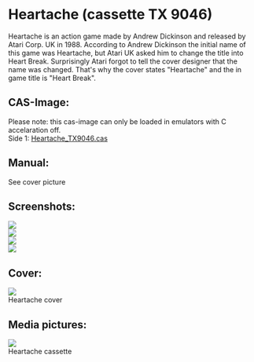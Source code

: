 # Heartache (cassette TX 9046)  
Heartache is an action game made by Andrew Dickinson and released by Atari Corp. UK in 1988. According to Andrew Dickinson the initial name of this game was Heartache, but Atari UK asked him to change the title into Heart Break. Surprisingly Atari forgot to tell the cover designer that the name was changed. That's why the cover states "Heartache" and the in game title is "Heart Break".  
  
## CAS-Image:  
Please note: this cas-image can only be loaded in emulators with C accelaration off.  
Side 1: [Heartache_TX9046.cas](attachments/Heartache_TX9046.cas)  
  
## Manual:  
See cover picture  
  
## Screenshots:  
![](attachments/Heartache_TX9046_Screenshot1.jpg)  
![](attachments/Heartache_TX9046_Screenshot2.jpg)  
![](attachments/Heartache_TX9046_Screenshot3.jpg)  
![](attachments/Heartache_TX9046_Screenshot4.jpg)  
  
## Cover:  
![](attachments/Heartache_TX9046_cover.jpg)  
Heartache cover  
  
## Media pictures:  
![](attachments/Heartache_TX9046_cass.jpg)  
Heartache cassette  
